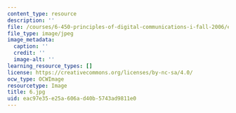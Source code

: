 ```yaml
---
content_type: resource
description: ''
file: /courses/6-450-principles-of-digital-communications-i-fall-2006/eac97e35e25a606ad40b5743ad9811e0_6.jpg
file_type: image/jpeg
image_metadata:
  caption: ''
  credit: ''
  image-alt: ''
learning_resource_types: []
license: https://creativecommons.org/licenses/by-nc-sa/4.0/
ocw_type: OCWImage
resourcetype: Image
title: 6.jpg
uid: eac97e35-e25a-606a-d40b-5743ad9811e0
---
```

